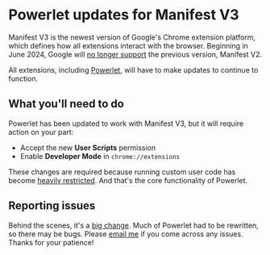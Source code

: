 # Powerlet updates for Manifest V3

Manifest V3 is the newest version of Google's Chrome extension platform, which defines how all extensions interact with the browser. Beginning in June 2024, Google will [no longer support](https://developer.chrome.com/docs/extensions/develop/migrate/what-is-mv3) the previous version, Manifest V2.

All extensions, including [Powerlet](https://chromewebstore.google.com/detail/powerlet/ofecodkcadbenmiknnidnfepbblapgkn), will have to make updates to continue to function.

## What you'll need to do

Powerlet has been updated to work with Manifest V3, but it will require action on your part:

- Accept the new **User Scripts** permission
- Enable **Developer Mode** in `chrome://extensions`

These changes are required because running custom user code has become [heavily restricted](https://developer.chrome.com/docs/extensions/reference/api/userScripts#developer_mode_for_extension_users). And that's the core functionality of Powerlet.

## Reporting issues

Behind the scenes, it's a [big change](https://github.com/anthonyec/powerlet/pull/85). Much of Powerlet had to be rewritten, so there may be bugs. Please [email me](mailto:anthony.cossins@gmail.com) if you come across any issues. Thanks for your patience!
